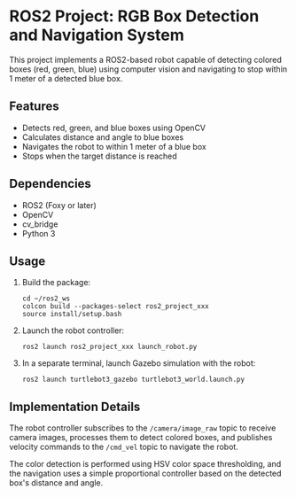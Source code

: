 # ROS2 Project: RGB Box Detection and Navigation System

This project implements a ROS2-based robot capable of detecting colored boxes (red, green, blue) using computer vision and navigating to stop within 1 meter of a detected blue box.

## Features

- Detects red, green, and blue boxes using OpenCV
- Calculates distance and angle to blue boxes
- Navigates the robot to within 1 meter of a blue box
- Stops when the target distance is reached

## Dependencies

- ROS2 (Foxy or later)
- OpenCV
- cv_bridge
- Python 3

## Usage

1. Build the package:
   ```
   cd ~/ros2_ws
   colcon build --packages-select ros2_project_xxx
   source install/setup.bash
   ```

2. Launch the robot controller:
   ```
   ros2 launch ros2_project_xxx launch_robot.py
   ```

3. In a separate terminal, launch Gazebo simulation with the robot:
   ```
   ros2 launch turtlebot3_gazebo turtlebot3_world.launch.py
   ```

## Implementation Details

The robot controller subscribes to the `/camera/image_raw` topic to receive camera images, processes them to detect colored boxes, and publishes velocity commands to the `/cmd_vel` topic to navigate the robot.

The color detection is performed using HSV color space thresholding, and the navigation uses a simple proportional controller based on the detected box's distance and angle.
